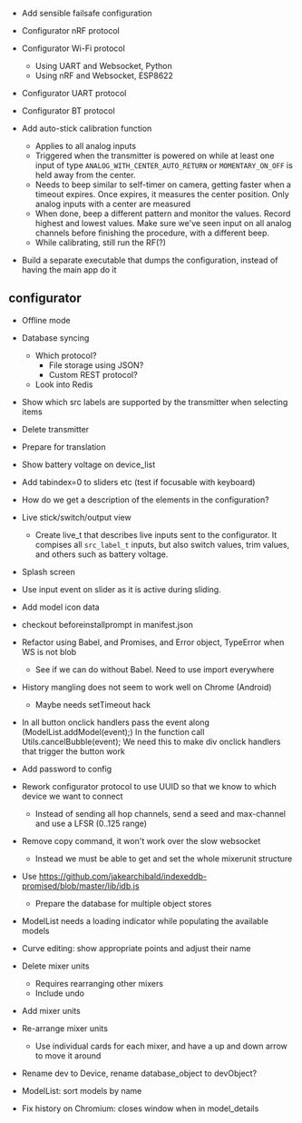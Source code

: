 - Add sensible failsafe configuration

- Configurator nRF protocol
- Configurator Wi-Fi protocol
  - Using UART and Websocket, Python
  - Using nRF and Websocket, ESP8622
- Configurator UART protocol
- Configurator BT protocol

- Add auto-stick calibration function
    - Applies to all analog inputs
    - Triggered when the transmitter is powered on while at least one input
      of type `ANALOG_WITH_CENTER_AUTO_RETURN` or `MOMENTARY_ON_OFF` is
      held away from the center.
    - Needs to beep similar to self-timer on camera, getting faster when a
      timeout expires. Once expires, it measures the center position.
      Only analog inputs with a center are measured
    - When done, beep a different pattern and monitor the values. Record highest
      and lowest values. Make sure we've seen input on all analog channels
      before finishing the procedure, with a different beep.
    - While calibrating, still run the RF(?)


- Build a separate executable that dumps the configuration, instead of having
  the main app do it

## configurator
- Offline mode

- Database syncing
  - Which protocol?
    - File storage using JSON?
    - Custom REST protocol?
  - Look into Redis

- Show which src labels are supported by the transmitter when selecting items

- Delete transmitter

- Prepare for translation

- Show battery voltage on device_list

- Add tabindex=0 to sliders etc (test if focusable with keyboard)

- How do we get a description of the elements in the configuration?

- Live stick/switch/output view
  - Create live_t that describes live inputs sent to the configurator. It compises
    all `src_label_t` inputs, but also switch values, trim values, and others
    such as battery voltage.

- Splash screen

- Use input event on slider as it is active during sliding.

- Add model icon data

- checkout beforeinstallprompt in manifest.json

- Refactor using Babel, and Promises, and Error object, TypeError when WS is not blob
  - See if we can do without Babel. Need to use import everywhere

- History mangling does not seem to work well on Chrome (Android)
  - Maybe needs setTimeout hack

- In all button onclick handlers pass the event along (ModelList.addModel(event);)
  In the function call Utils.cancelBubble(event);
  We need this to make div onclick handlers that trigger the button work



- Add password to config
- Rework configurator protocol to use UUID so that we know to which device
  we want to connect
  - Instead of sending all hop channels, send a seed and max-channel and use
    a LFSR (0..125 range)
- Remove copy command, it won't work over the slow websocket
  - Instead we must be able to get and set the whole mixerunit structure

- Use https://github.com/jakearchibald/indexeddb-promised/blob/master/lib/idb.js
  - Prepare the database for multiple object stores


- ModelList needs a loading indicator while populating the available models

- Curve editing: show appropriate points and adjust their name

- Delete mixer units
  - Requires rearranging other mixers
  - Include undo
- Add mixer units
- Re-arrange mixer units
  - Use individual cards for each mixer, and have a up and down arrow to
    move it around

- Rename dev to Device, rename database_object to devObject?

- ModelList: sort models by name

- Fix history on Chromium: closes window when in model_details

